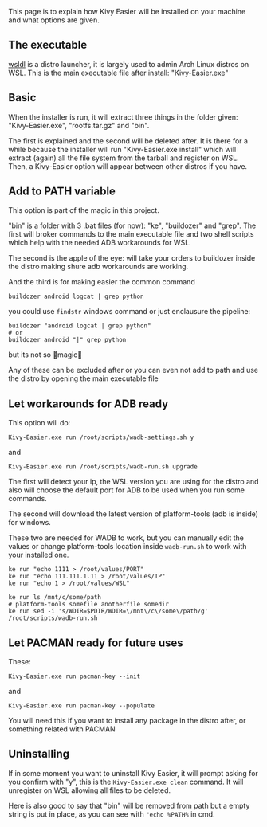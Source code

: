This page is to explain how Kivy Easier will be installed on your machine and what options are given.

## The executable
[wsldl](https://github.com/yuk7/wsldl) is a distro launcher, it is largely used to admin Arch Linux distros on WSL. This is the main executable file after install: "Kivy-Easier.exe"

## Basic
When the installer is run, it will extract three things in the folder given: "Kivy-Easier.exe", "rootfs.tar.gz" and "bin".

The first is explained and the second will be deleted after. It is there for a while because the installer will run "Kivy-Easier.exe install" which will extract (again) all the file system from the tarball and register on WSL. Then, a Kivy-Easier option will appear between other distros if you have.

## Add to PATH variable
This option is part of the magic in this project.

"bin" is a folder with 3 .bat files (for now): "ke", "buildozer" and "grep". The first will broker commands to the main executable file and two shell scripts which help with the needed ADB workarounds for WSL.

The second is the apple of the eye: will take your orders to buildozer inside the distro making shure adb workarounds are working.

And the third is for making easier the common command
```
buildozer android logcat | grep python
```
you could use `findstr` windows command or just enclausure the pipeline:
```
buildozer "android logcat | grep python"
# or
buildozer android "|" grep python
```
but its not so 🌟magic🌟

Any of these can be excluded after or you can even not add to path and use the distro by opening the main executable file

## Let workarounds for ADB ready
This option will do:
```
Kivy-Easier.exe run /root/scripts/wadb-settings.sh y
```
and
```
Kivy-Easier.exe run /root/scripts/wadb-run.sh upgrade
```
The first will detect your ip, the WSL version you are using for the distro and also will choose the default port for ADB to be used when you run some commands.

The second will download the latest version of platform-tools (adb is inside) for windows.

These two are needed for WADB to work, but you can manually edit the values or change platform-tools location inside `wadb-run.sh` to work with your installed one.

```
ke run "echo 1111 > /root/values/PORT"
ke run "echo 111.111.1.11 > /root/values/IP"
ke run "echo 1 > /root/values/WSL"

ke run ls /mnt/c/some/path
# platform-tools somefile anotherfile somedir
ke run sed -i 's/WDIR=$PDIR/WDIR=\/mnt\/c\/some\/path/g' /root/scripts/wadb-run.sh
```

## Let PACMAN ready for future uses
These:
```
Kivy-Easier.exe run pacman-key --init
```
and
```
Kivy-Easier.exe run pacman-key --populate
```
You will need this if you want to install any package in the distro after, or something related with PACMAN

## Uninstalling
If in some moment you want to uninstall Kivy Easier, it will prompt asking for you confirm with "y", this is the `Kivy-Easier.exe clean` command. It will unregister on WSL allowing all files to be deleted.

Here is also good to say that "bin" will be removed from path but a empty string is put in place, as you can see with `"echo %PATH%` in cmd.
